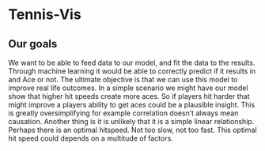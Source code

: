 # Tennis-Vis
## Our goals
We want to be able to feed data to our model, and fit the data to the results. Through machine learning it would be able to correctly predict if it results in and Ace or not.
The ultimate objective is that we can use this model to improve real life outcomes. In a simple scenario we might have our model show that higher hit speeds create more aces.
So if players hit harder that might improve a players ability to get aces could be a plausible insight.
This is greatly oversimplifying for example correlation doesn’t always mean causation.
Another thing is it is unlikely that it is a simple linear relationship.
Perhaps there is an optimal hitspeed. Not too slow, not too fast. This optimal hit speed could depends on a multitude of factors.
